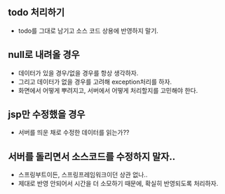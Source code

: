 ## todo 처리하기  
- todo를 그대로 남기고 소스 코드 상용에 반영하지 말기.  
  
## null로 내려올 경우  
- 데이터가 있을 경우/없을 경우를 항상 생각하자.  
- 그리고 데이터가 없을 경우를 고려해 exception처리를 하자.  
- 화면에서 어떻게 뿌려지고, 서버에서 어떻게 처리할지를 고민해야 한다.  


## jsp만 수정했을 경우
- 서버를 띄운 채로 수정한 데이터를 읽는가??

## 서버를 돌리면서 소스코드를 수정하지 말자.. 
- 스프링부트이든, 스프링프레임워크이던 상관 없나.. 
- 제대로 반영 안되어서 시간을 더 소모하기 때문에, 확실히 반영되도록 처리하자.   
  
